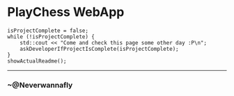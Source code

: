 # PlayChess WebApp
```
isProjectComplete = false;
while (!isProjectComplete) {
    std::cout << "Come and check this page some other day :P\n";
    askDeveloperIfProjectIsComplete(isProjectComplete);
}
showActualReadme();
```
<hr></hr>

### ~@Neverwannafly

